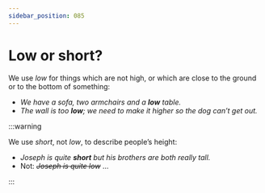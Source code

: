 ```yaml
---
sidebar_position: 085
---
```


# Low or short?

We use *low* for things which are not high, or which are close to the ground or to the bottom of something:

- *We have a sofa, two armchairs and a **low** table.*
- *The wall is too **low**; we need to make it higher so the dog can’t get out.*

:::warning

We use *short*, not *low*, to describe people’s height:

- *Joseph is quite **short** but his brothers are both really tall.*
- Not: *~~Joseph is quite low~~* …

:::
